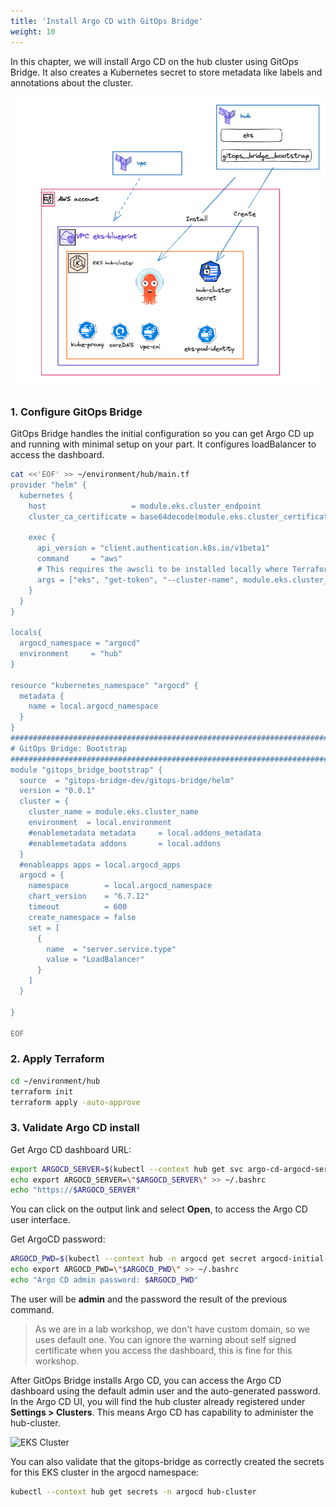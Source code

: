 ```yaml
---
title: 'Install Argo CD with GitOps Bridge'
weight: 10
---
```


In this chapter, we will install Argo CD on the hub cluster using GitOps Bridge. It also creates a Kubernetes secret to store metadata like labels and annotations about the cluster.

![EKS Cluster](/static/images/argocd-bootstrap-install.png)

### 1. Configure GitOps Bridge

GitOps Bridge handles the initial configuration so you can get Argo CD up and running with minimal setup on your part. It configures loadBalancer to access the dashboard.

```bash
cat <<'EOF' >> ~/environment/hub/main.tf
provider "helm" {
  kubernetes {
    host                   = module.eks.cluster_endpoint
    cluster_ca_certificate = base64decode(module.eks.cluster_certificate_authority_data)

    exec {
      api_version = "client.authentication.k8s.io/v1beta1"
      command     = "aws"
      # This requires the awscli to be installed locally where Terraform is executed
      args = ["eks", "get-token", "--cluster-name", module.eks.cluster_name, "--region", local.region]
    }
  }
}

locals{
  argocd_namespace = "argocd" 
  environment     = "hub"
}

resource "kubernetes_namespace" "argocd" {
  metadata {
    name = local.argocd_namespace
  }
}
################################################################################
# GitOps Bridge: Bootstrap
################################################################################
module "gitops_bridge_bootstrap" {
  source  = "gitops-bridge-dev/gitops-bridge/helm"
  version = "0.0.1"
  cluster = {
    cluster_name = module.eks.cluster_name
    environment  = local.environment
    #enablemetadata metadata     = local.addons_metadata
    #enablemetadata addons       = local.addons
  }
  #enableapps apps = local.argocd_apps
  argocd = {
    namespace        = local.argocd_namespace
    chart_version    = "6.7.12"
    timeout          = 600
    create_namespace = false
    set = [
      {
        name  = "server.service.type"
        value = "LoadBalancer"
      }
    ]
  }
  
}

EOF
```
### 2. Apply Terraform

```bash
cd ~/environment/hub
terraform init
terraform apply -auto-approve
```

### 3. Validate Argo CD install

Get Argo CD dashboard URL:

```bash
export ARGOCD_SERVER=$(kubectl --context hub get svc argo-cd-argocd-server -n argocd -o json | jq --raw-output '.status.loadBalancer.ingress[0].hostname')
echo export ARGOCD_SERVER=\"$ARGOCD_SERVER\" >> ~/.bashrc
echo "https://$ARGOCD_SERVER"
```

You can click on the output link and select **Open**, to access the Argo CD user interface.

Get ArgoCD password: 

```bash
ARGOCD_PWD=$(kubectl --context hub -n argocd get secret argocd-initial-admin-secret -o jsonpath="{.data.password}" | base64 -d)
echo export ARGOCD_PWD=\"$ARGOCD_PWD\" >> ~/.bashrc
echo "Argo CD admin password: $ARGOCD_PWD"
```

The user will be **admin** and the password the result of the previous command.

> As we are in a lab workshop, we don't have custom domain, so we uses default one. You can ignore the warning about self signed certificate when you access the dashboard, this is fine for this workshop.

After GitOps Bridge installs Argo CD, you can access the Argo CD dashboard using the default admin user and the auto-generated password. 
In the Argo CD UI, you will find the hub cluster already registered under **Settings > Clusters**. This means Argo CD has capability to administer the hub-cluster.  

![EKS Cluster](/static/images/argocd-cluster-object.png)


You can also validate that the gitops-bridge as correctly created the secrets for this EKS cluster in the argocd namespace:

```bash
kubectl --context hub get secrets -n argocd hub-cluster
```